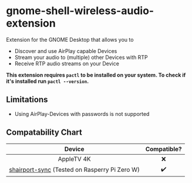 # gnome-shell-wireless-audio-extension

Extension for the GNOME Desktop that allows you to
- Discover and use AirPlay capable Devices
- Stream your audio to (multiple) other Devices with RTP
- Receive RTP audio streams on your Device

**This extension requires `pactl` to be installed on your system.
To check if it's installed run `pactl --version`.**


## Limitations
- Using AirPlay-Devices with passwords is not supported

## Compatability Chart

|                                            Device                                            | Compatible? |
|:--------------------------------------------------------------------------------------------:|:-----------:|
|                                          AppleTV 4K                                          |      ❌      |
| [shairport-sync](https://github.com/mikebrady/shairport-sync) (Tested on Rasperry Pi Zero W) |     ✔️      |
